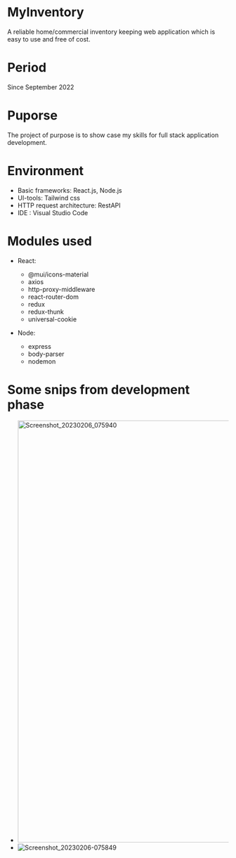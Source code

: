 # MyInventory
A reliable home/commercial inventory keeping web application which is easy to use and free of cost.

# Period
Since September 2022

# Puporse
The project of purpose is to show case my skills for full stack application development.

# Environment
* Basic frameworks: React.js, Node.js
* UI-tools: Tailwind css
* HTTP request architecture: RestAPI
* IDE : Visual Studio Code

# Modules used
* React:
  * @mui/icons-material
  * axios
  * http-proxy-middleware
  * react-router-dom
  * redux
  * redux-thunk
  * universal-cookie
 
* Node:
  * express
  * body-parser
  * nodemon
  
# Some snips from development phase
* <img width="960" alt="Screenshot_20230206_075940" src="https://user-images.githubusercontent.com/113659942/217007151-152bc1df-a041-4751-a9b3-3df9654a4f95.png">
* ![Screenshot_20230206-075849](https://user-images.githubusercontent.com/113659942/217007200-672809d7-7ac1-433c-acd1-f5b1b1cfebdc.png)
